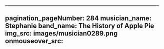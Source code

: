 ------
pagination_pageNumber: 284
musician_name: Stephanie
band_name: The History of Apple Pie
img_src: images/musician0289.png
onmouseover_src: 
------